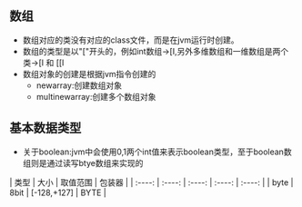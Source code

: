 ## 数组
- 数组对应的类没有对应的class文件，而是在jvm运行时创建。
- 数组的类型是以"["开头的，例如int数组->[I,另外多维数组和一维数组是两个类->[I 和 [[I
- 数组对象的创建是根据jvm指令创建的
  - newarray:创建数组对象
  - multinewarray:创建多个数组对象

## 基本数据类型
  - 关于boolean:jvm中会使用0,1两个int值来表示boolean类型，至于boolean数组则是通过读写btye数组来实现的

  | 类型 | 大小 | 取值范围 | 包装器 |
  | :----: | :----:  | :----: | :----: | :----: |
  | byte | 8bit | [-128,+127] | BYTE |

